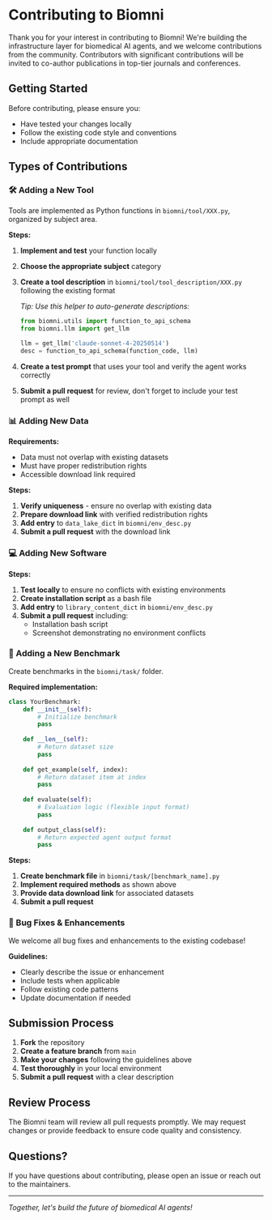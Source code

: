 # Contributing to Biomni

Thank you for your interest in contributing to Biomni! We're building the infrastructure layer for biomedical AI agents, and we welcome contributions from the community. Contributors with significant contributions will be invited to co-author publications in top-tier journals and conferences.

## Getting Started

Before contributing, please ensure you:
- Have tested your changes locally
- Follow the existing code style and conventions
- Include appropriate documentation

## Types of Contributions

### 🛠️ Adding a New Tool

Tools are implemented as Python functions in `biomni/tool/XXX.py`, organized by subject area.

**Steps:**
1. **Implement and test** your function locally
2. **Choose the appropriate subject** category
3. **Create a tool description** in `biomni/tool/tool_description/XXX.py` following the existing format

   *Tip: Use this helper to auto-generate descriptions:*
   ```python
   from biomni.utils import function_to_api_schema
   from biomni.llm import get_llm
   
   llm = get_llm('claude-sonnet-4-20250514')
   desc = function_to_api_schema(function_code, llm)
   ```

4. **Create a test prompt** that uses your tool and verify the agent works correctly
5. **Submit a pull request** for review, don't forget to include your test prompt as well

### 📊 Adding New Data

**Requirements:**
- Data must not overlap with existing datasets
- Must have proper redistribution rights
- Accessible download link required

**Steps:**
1. **Verify uniqueness** - ensure no overlap with existing data
2. **Prepare download link** with verified redistribution rights
3. **Add entry** to `data_lake_dict` in `biomni/env_desc.py`
4. **Submit a pull request** with the download link

### 💻 Adding New Software

**Steps:**
1. **Test locally** to ensure no conflicts with existing environments
2. **Create installation script** as a bash file
3. **Add entry** to `library_content_dict` in `biomni/env_desc.py`
4. **Submit a pull request** including:
   - Installation bash script
   - Screenshot demonstrating no environment conflicts

### 🎯 Adding a New Benchmark

Create benchmarks in the `biomni/task/` folder.

**Required implementation:**
```python
class YourBenchmark:
    def __init__(self):
        # Initialize benchmark
        pass
    
    def __len__(self):
        # Return dataset size
        pass
    
    def get_example(self, index):
        # Return dataset item at index
        pass
    
    def evaluate(self):
        # Evaluation logic (flexible input format)
        pass
    
    def output_class(self):
        # Return expected agent output format
        pass
```

**Steps:**
1. **Create benchmark file** in `biomni/task/[benchmark_name].py`
2. **Implement required methods** as shown above
3. **Provide data download link** for associated datasets
4. **Submit a pull request**

### 🐛 Bug Fixes & Enhancements

We welcome all bug fixes and enhancements to the existing codebase!

**Guidelines:**
- Clearly describe the issue or enhancement
- Include tests when applicable
- Follow existing code patterns
- Update documentation if needed

## Submission Process

1. **Fork** the repository
2. **Create a feature branch** from `main`
3. **Make your changes** following the guidelines above
4. **Test thoroughly** in your local environment
5. **Submit a pull request** with a clear description

## Review Process

The Biomni team will review all pull requests promptly. We may request changes or provide feedback to ensure code quality and consistency.

## Questions?

If you have questions about contributing, please open an issue or reach out to the maintainers.

---

*Together, let's build the future of biomedical AI agents!*

